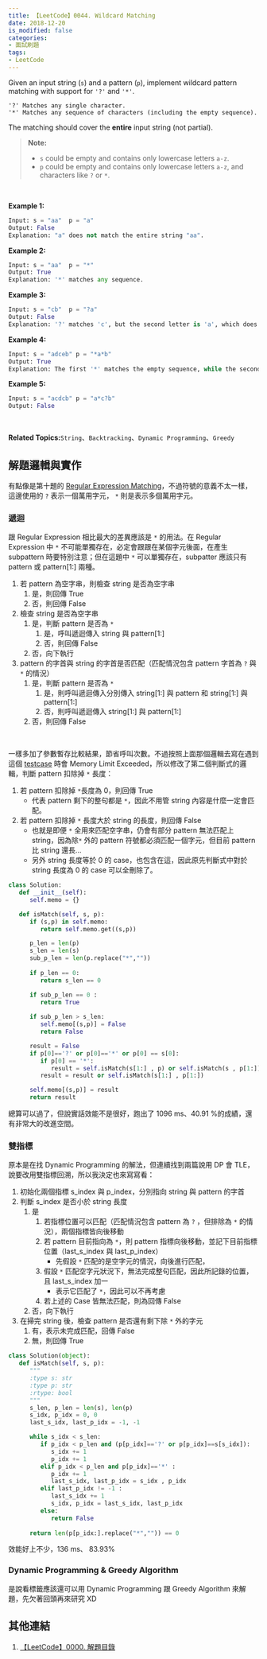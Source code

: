 ```yaml
---
title: 【LeetCode】0044. Wildcard Matching
date: 2018-12-20
is_modified: false
categories:
- 面試刷題
tags:
- LeetCode
--- 
```


Given an input string (`s`) and a pattern (`p`), implement wildcard pattern matching with support for  `'?'`  and  `'*'`.
```
'?' Matches any single character.
'*' Matches any sequence of characters (including the empty sequence).
```
The matching should cover the  **entire**  input string (not partial).
<!--more-->
> **Note:**
> -   `s` could be empty and contains only lowercase letters  `a-z`.
> -   `p`  could be empty and contains only lowercase letters  `a-z`, and characters like  `?` or `*`.

<br>

**Example 1:**
```python
Input: s = "aa"  p = "a"
Output: False
Explanation: "a" does not match the entire string "aa".
```

**Example 2:**
```python
Input: s = "aa"  p = "*"
Output: True
Explanation: '*' matches any sequence.
```

**Example 3:**
```python
Input: s = "cb"  p = "?a"
Output: False
Explanation: '?' matches 'c', but the second letter is 'a', which does not match 'b'.
```

**Example 4:**
```python
Input: s = "adceb" p = "*a*b"
Output: True
Explanation: The first '*' matches the empty sequence, while the second '*' matches the substring "dce".
```

**Example 5:**
```python
Input: s = "acdcb" p = "a*c?b"
Output: False
```

<br>

**Related Topics:**`String`、`Backtracking`、`Dynamic Programming`、`Greedy`



## 解題邏輯與實作
有點像是第十題的 [Regular Expression Matching](/LeetCode-0010-Regular-Expression-Matching/)，不過符號的意義不太一樣，這邊使用的 `?` 表示一個萬用字元， `*` 則是表示多個萬用字元。


### 遞迴
跟 Regular Expression 相比最大的差異應該是 `*` 的用法。在 Regular Expression 中 `*` 不可能單獨存在，必定會跟跟在某個字元後面，在產生 subpattern 時要特別注意；但在這題中 `*` 可以單獨存在，subpatter 應該只有 pattern 或 pattern[1:] 兩種。

1. 若 pattern 為空字串，則檢查 string 是否為空字串
	1.  是，則回傳 True
	2.  否，則回傳 False
2. 檢查 string 是否為空字串
    1.  是，判斷 pattern 是否為 `*`
		  1. 是，呼叫遞迴傳入 string 與 pattern[1:] 
		  2. 否，則回傳 False
    2.  否，向下執行 
3. pattern 的字首與 string 的字首是否匹配（匹配情況包含 pattern 字首為 `?` 與 `*` 的情況）
	1.  是，判斷 pattern 是否為 `*`
		 1. 是，則呼叫遞迴傳入分別傳入 string[1:] 與 pattern 和 string[1:] 與 pattern[1:] 
		 2. 否，則呼叫遞迴傳入 string[1:] 與 pattern[1:] 
	2.  否，則回傳 False

<br>

一樣多加了參數暫存比較結果，節省呼叫次數。不過按照上面那個邏輯去寫在遇到這個 [testcase](https://leetco%20de.com/submissions/detail/195948838/testcase/) 時會 Memory Limit Exceeded，所以修改了第二個判斷式的邏輯，判斷 pattern 扣除掉 `*` 長度：
1. 若 pattern 扣除掉 `*`長度為 0，則回傳 True
	- 代表 pattern 剩下的整句都是 `*`，因此不用管 string 內容是什麼一定會匹配。
2. 若 pattern 扣除掉 `*` 長度大於 string 的長度，則回傳 False
	-  也就是即便 `*` 全用來匹配空字串，仍會有部分 pattern 無法匹配上 string，因為除`*` 外的 pattern 符號都必須匹配一個字元，但目前 pattern 比 string 還長...
	- 另外 string 長度等於 0 的 case，也包含在這，因此原先判斷式中對於 string 長度為 0 的 case 可以全刪除了。


```python
class Solution:
   def __init__(self):
      self.memo = {}

   def isMatch(self, s, p):
      if (s,p) in self.memo:
         return self.memo.get((s,p))

      p_len = len(p)
      s_len = len(s)
      sub_p_len = len(p.replace("*",""))
       
      if p_len == 0:
         return s_len == 0

      if sub_p_len == 0 :
         return True
   
      if sub_p_len > s_len:
         self.memo[(s,p)] = False
         return False

      result = False
      if p[0]=='?' or p[0]=='*' or p[0] == s[0]:
         if p[0] == '*':      
            result = self.isMatch(s[1:] , p) or self.isMatch(s , p[1:])
         result = result or self.isMatch(s[1:] , p[1:]) 

      self.memo[(s,p)] = result
      return result
```
總算可以過了，但說實話效能不是很好，跑出了 1096 ms、40.91 %的成績，還有非常大的改進空間。


### 雙指標
原本是在找 Dynamic Programming 的解法，但連續找到兩篇說用 DP 會 TLE，說要改用雙指標回溯，所以我決定也來寫寫看：
1. 初始化兩個指標 s_index 與 p_index，分別指向 string 與 pattern 的字首
2. 判斷 s_index 是否小於 string 長度
	1. 是
		1. 若指標位置可以匹配（匹配情況包含 pattern 為 `?` ，但排除為 `*` 的情況），兩個指標皆向後移動
		2. 若 pattern 目前指向為 `*`，則 pattern 指標向後移動，並記下目前指標位置（last_s_index 與 last_p_index）
			- 先假設 `*` 匹配的是空字元的情況，向後進行匹配，
		3.  假設 `*` 匹配空字元狀況下，無法完成整句匹配，因此所記錄的位置，且 last_s_index 加一
			- 表示它匹配了 `*`，因此可以不再考慮
		4.  若上述的 Case 皆無法匹配，則為回傳 False
	2. 否，向下執行
3.  在掃完 string 後，檢查 pattern 是否還有剩下除 `*` 外的字元
	1. 有，表示未完成匹配，回傳 False
	2. 無，則回傳 True

```python
class Solution(object):
   def isMatch(self, s, p):
      """
      :type s: str
      :type p: str
      :rtype: bool
      """
      s_len, p_len = len(s), len(p)
      s_idx, p_idx = 0, 0
      last_s_idx, last_p_idx = -1, -1

      while s_idx < s_len:
         if p_idx < p_len and (p[p_idx]=='?' or p[p_idx]==s[s_idx]):
            s_idx += 1
            p_idx += 1
         elif p_idx < p_len and p[p_idx]=='*' :
            p_idx += 1
            last_s_idx, last_p_idx = s_idx , p_idx 
         elif last_p_idx != -1 :
            last_s_idx += 1
            s_idx, p_idx = last_s_idx, last_p_idx
         else:
            return False
      
      return len(p[p_idx:].replace("*","")) == 0
```

效能好上不少，136 ms、 83.93% 


### Dynamic Programming & Greedy Algorithm
是說看標籤應該還可以用 Dynamic Programming 跟 Greedy Algorithm 來解題，先欠著回頭再來研究 XD



## 其他連結
1. [【LeetCode】0000. 解題目錄](/LeetCode-0000-Contents/)